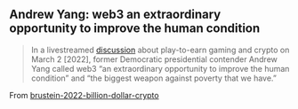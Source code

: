 ## Andrew Yang: web3 an extraordinary opportunity to improve the human condition

> In a livestreamed [discussion](https://yieldguild.substack.com/p/yield-guild-games-twitter-spaces "Yield Guild Games Twitter Spaces: The Importance of Web3 Decentralized and Autonomous Organizations") about play-to-earn gaming and crypto on March 2 [2022], former Democratic presidential contender Andrew Yang called web3 “an extraordinary opportunity to improve the human condition” and “the biggest weapon against poverty that we have.”

From [brustein-2022-billion-dollar-crypto](brustein-2022-billion-dollar-crypto.md)